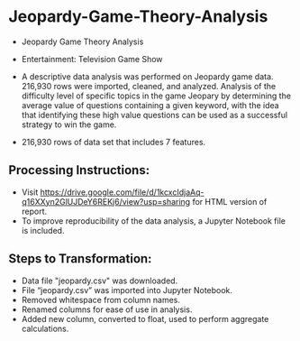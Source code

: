 # Jeopardy-Game-Theory-Analysis
- Jeopardy Game Theory Analysis

- Entertainment: Television Game Show

- A descriptive data analysis was performed on Jeopardy game data. 216,930 rows were imported, cleaned, and analyzed. Analysis of the difficulty level of specific topics in the game Jeopary by determining the average value of questions containing a given keyword, with the idea that identifying these high value questions can be used as a successful strategy to win the game.

- 216,930 rows of data set that includes 7 features.

## Processing Instructions:
- Visit https://drive.google.com/file/d/1kcxcIdjaAq-q16XXyn2GlUJDeY6REKj6/view?usp=sharing for HTML version of report.
- To improve reproducibility of the data analysis, a Jupyter Notebook file is included.

## Steps to Transformation:
- Data file "jeopardy.csv" was downloaded.
- File “jeopardy.csv” was imported into Jupyter Notebook.
- Removed whitespace from column names.
- Renamed columns for ease of use in analysis.
- Added new column, converted to float, used to perform aggregate calculations.



